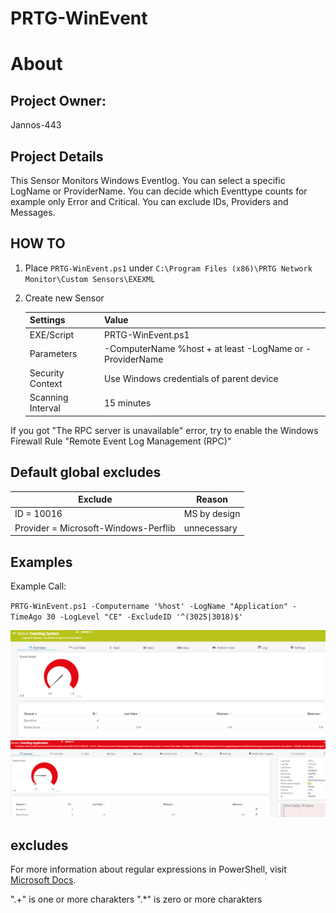 # PRTG-WinEvent
# About

## Project Owner:

Jannos-443

## Project Details

This Sensor Monitors Windows Eventlog.
You can select a specific LogName or ProviderName.
You can decide which Eventtype counts for example only Error and Critical.
You can exclude IDs, Providers and Messages.

## HOW TO

1. Place `PRTG-WinEvent.ps1` under `C:\Program Files (x86)\PRTG Network Monitor\Custom Sensors\EXEXML`

2. Create new Sensor

   | Settings | Value |
   | --- | --- |
   | EXE/Script | PRTG-WinEvent.ps1 |
   | Parameters | -ComputerName %host + at least -LogName or -ProviderName |
   | Security Context | Use Windows credentials of parent device |
   | Scanning Interval | 15 minutes |

If you got "The RPC server is unavailable" error, try to enable the Windows Firewall Rule "Remote Event Log Management (RPC)" 

## Default global excludes

   | Exclude | Reason |
   | --- | --- |
   | ID = 10016 | MS by design |
   | Provider = Microsoft-Windows-Perflib | unnecessary |

## Examples
Example Call: 

`PRTG-WinEvent.ps1 -Computername '%host' -LogName "Application" -TimeAgo 30 -LogLevel "CE" -ExcludeID '^(3025|3018)$'`


![PRTG-WinEvent](media/ok.png)
![PRTG-WinEvent](media/error.png)

excludes
------------------

For more information about regular expressions in PowerShell, visit [Microsoft Docs](https://docs.microsoft.com/en-us/powershell/module/microsoft.powershell.core/about/about_regular_expressions).

".+" is one or more charakters
".*" is zero or more charakters
